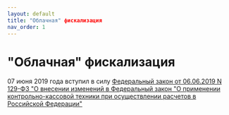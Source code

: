 ```yaml
---
layout: default
title: "Облачная" фискализация
nav_order: 1
---
```


# "Облачная" фискализация

07 июня 2019 года вступил в силу [Федеральный закон от 06.06.2019 N 129-ФЗ "О внесении изменений в Федеральный закон "О применении контрольно-кассовой техники при осуществлении расчетов в Российской Федерации"](http://www.consultant.ru/document/cons_doc_LAW_326253/)
